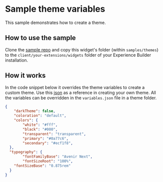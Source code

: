 # Sample theme variables 
This sample demonstrates how to create a theme. 

## How to use the sample
Clone the [sample repo](https://github.com/esri/arcgis-experience-builder-sdk-resources) and copy this widget's folder (within `samples/themes`) to the `client/your-extensions/widgets` folder of your Experience Builder installation.

## How it works

In the code snippet below it overrides the theme variables to create a custom theme. Use this [json](variables.json) as a reference in creating your own theme. All the variables can be overridden in the `variables.json` file in a theme folder. 

```json
{
	"darkTheme": false,
	"coloration": "default",
	"colors": {
		"white": "#fff",
		"black": "#000",
		"transparent": "transparent",
		"primary": "#0a77c6",
		"secondary": "#ecf1f8",
  },
  "typography": {
		"fontFamilyBase": "Avenir Next",
		"fontSizeRoot": "100%",
    "fontSizeBase": "0.875rem"
  }
}

```
